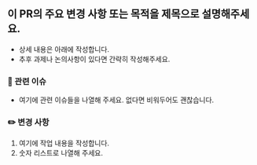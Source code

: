 ## 이 PR의 주요 변경 사항 또는 목적을 제목으로 설명해주세요.

- 상세 내용은 아래에 작성합니다.
- 추후 과제나 논의사항이 있다면 간략히 작성해주세요.

### 📌 관련 이슈

- 여기에 관련 이슈들을 나열해 주세요. 없다면 비워두어도 괜찮습니다.

### ✏️ 변경 사항

1. 여기에 작업 내용을 작성합니다.
2. 숫자 리스트로 나열해 주세요.
